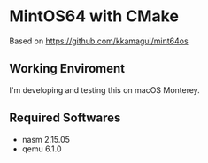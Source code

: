 # MintOS64 with CMake

Based on https://github.com/kkamagui/mint64os

## Working Enviroment
I'm developing and testing this on macOS Monterey. 

## Required Softwares
- nasm 2.15.05
- qemu 6.1.0
